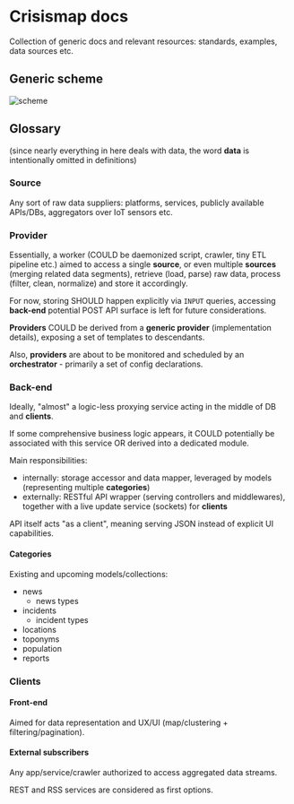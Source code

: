 # Crisismap docs

Collection of generic docs and relevant resources: standards, examples, data sources etc.

## Generic scheme

![scheme](https://lh4.googleusercontent.com/qWV1dA-Uz8X8ODG8Sj2n3bbLcRHbCaUyh4msUWT8Ai0VUTsq29ZIOaV-m4uN4XfcmWkCfkHcmdXI4gM=w2560-h1406)

## Glossary

(since nearly everything in here deals with data, the word **data** is intentionally omitted in definitions)

### Source

Any sort of raw data suppliers: platforms, services, publicly available APIs/DBs, aggregators over IoT sensors etc.

### Provider

Essentially, a worker (COULD be daemonized script, crawler, tiny ETL pipeline etc.) aimed to access a single **source**,
or even multiple **sources** (merging related data segments), retrieve (load, parse) raw data,
process (filter, clean, normalize) and store it accordingly.

For now, storing SHOULD happen explicitly via `INPUT` queries, accessing **back-end** potential POST API surface is left
for future considerations.

**Providers** COULD be derived from a **generic provider** (implementation details), exposing a set of templates to descendants.

Also, **providers** are about to be monitored and scheduled by an **orchestrator** - primarily a set of config declarations.

### Back-end

Ideally, "almost" a logic-less proxying service acting in the middle of DB and **clients**.

If some comprehensive business logic appears, it COULD potentially be associated with this service OR
derived into a dedicated module.

Main responsibilities:
* internally: storage accessor and data mapper, leveraged by models (representing multiple **categories**)
* externally: RESTful API wrapper (serving controllers and middlewares), together with a live update service (sockets) for **clients**

API itself acts "as a client", meaning serving JSON instead of explicit UI capabilities.

#### Categories

Existing and upcoming models/collections:
* news
  * news types
* incidents
  * incident types
* locations
* toponyms
* population
* reports

### Clients

#### Front-end

Aimed for data representation and UX/UI (map/clustering + filtering/pagination).

#### External subscribers

Any app/service/crawler authorized to access aggregated data streams.

REST and RSS services are considered as first options.
